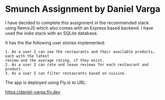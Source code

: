 # Smunch Assignment by Daniel Varga

I have decided to complete this assignment in the recommended stack using RemixJS which also comes with an Express based backend. I have used the indie stack with an SQLite database.

It has the the following user stories implemented:

    1. As a user I can see the restaurants and their available products, each with the latest
    review and the average rating, if they exist.
    2. As a user I can rate and leave reviews for each restaurant and product.
    3. As a user I can filter restaurants based on cuisine.

The app is deployed using Fly.io to URL:

https://daniel-varga.fly.dev
